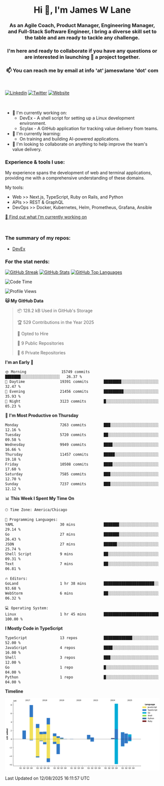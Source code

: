 <h1 align="center">Hi 👋, I'm James W Lane</h1>
<h3 align="center">As an Agile Coach, Product Manager, Engineering Manager, and Full-Stack Software Engineer, I bring a diverse skill set to the table and am ready to tackle any challenge.</h3>
<h3 align="center">I'm here and ready to collaborate if you have any questions or are interested in launching 🚀 a project together.</h3>

<div style="margin-top: 16px;" />

<h3 align="center">📫 You can reach me by email at info 'at' jameswlane 'dot' com</h3>

<div style="margin-top: 48px;" />

[![Linkedin](https://img.shields.io/badge/LinkedIn-0077B5?style=for-the-badge&logo=linkedin&logoColor=white)](https://www.linkedin.com/in/jameswlane/)
[![Twitter](https://img.shields.io/badge/Twitter-1DA1F2?style=for-the-badge&logo=twitter&logoColor=white)](https://x.com/jameswlane)
[![Website](https://img.shields.io/website?down_color=red&down_message=offline&style=for-the-badge&up_color=green&up_message=up&url=https%3A%2F%2Fwww.jameswlane.com)](https://www.jameswlane.com)

<div style="margin-top: 48px;" />

- 🔭 I'm currently working on:
  - DevEx - A shell script for setting up a Linux development environment.
  - Scylax - A GitHub application for tracking value delivery from teams.
- 🌱 I'm currently learning:
  - On training and building AI-powered applications.
- 👯 I'm looking to collaborate on anything to help improve the team's value delivery.

### Experience & tools I use:

My experience spans the development of web and terminal applications, providing me with a comprehensive understanding of these domains.

My tools:
- Web >> Next.js, TypeScript, Ruby on Rails, and Python
- APIs >> REST & GraphQL
- DevOps >> Docker, Kubernetes, Helm, Prometheus, Grafana, Ansible

[🔭 Find out what I’m currently working on](https://www.jameswlane.com/now)  

<div style="margin-top: 50px;"/>

### The summary of my repos:
- [DevEx](https://github.com/jameswlane/devex)  

### For the stat nerds:
[![GitHub Streak](https://github-readme-streak-stats.herokuapp.com?user=jameswlane&theme=tokyonight)](https://git.io/streak-stats)
[![GitHub Stats](https://github-readme-stats.vercel.app/api?username=jameswlane&show_icons=true&theme=tokyonight)](https://github-readme-stats.vercel.app)
[![GitHub Top Languages](https://github-readme-stats.vercel.app/api/top-langs?username=jameswlane&show_icons=true&locale=en&layout=compact&theme=tokyonight)](https://github-readme-stats.vercel.app)

<!--START_SECTION:waka-->
![Code Time](http://img.shields.io/badge/Code%20Time-684%20hrs%2026%20mins-blue)

![Profile Views](http://img.shields.io/badge/Profile%20Views-5-blue)

**🐱 My GitHub Data** 

> 📦 128.2 kB Used in GitHub's Storage 
 > 
> 🏆 529 Contributions in the Year 2025
 > 
> 💼 Opted to Hire
 > 
> 📜 9 Public Repositories 
 > 
> 🔑 6 Private Repositories 
 > 
**I'm an Early 🐤** 

```text
🌞 Morning                15749 commits       ███████░░░░░░░░░░░░░░░░░░   26.37 % 
🌆 Daytime                19391 commits       ████████░░░░░░░░░░░░░░░░░   32.47 % 
🌃 Evening                21456 commits       █████████░░░░░░░░░░░░░░░░   35.93 % 
🌙 Night                  3123 commits        █░░░░░░░░░░░░░░░░░░░░░░░░   05.23 % 
```
📅 **I'm Most Productive on Thursday** 

```text
Monday                   7263 commits        ███░░░░░░░░░░░░░░░░░░░░░░   12.16 % 
Tuesday                  5720 commits        ██░░░░░░░░░░░░░░░░░░░░░░░   09.58 % 
Wednesday                9949 commits        ████░░░░░░░░░░░░░░░░░░░░░   16.66 % 
Thursday                 11457 commits       █████░░░░░░░░░░░░░░░░░░░░   19.18 % 
Friday                   10508 commits       ████░░░░░░░░░░░░░░░░░░░░░   17.60 % 
Saturday                 7585 commits        ███░░░░░░░░░░░░░░░░░░░░░░   12.70 % 
Sunday                   7237 commits        ███░░░░░░░░░░░░░░░░░░░░░░   12.12 % 
```


📊 **This Week I Spent My Time On** 

```text
🕑︎ Time Zone: America/Chicago

💬 Programming Languages: 
YAML                     30 mins             ███████░░░░░░░░░░░░░░░░░░   29.14 % 
Go                       27 mins             ███████░░░░░░░░░░░░░░░░░░   26.43 % 
JSON                     27 mins             ██████░░░░░░░░░░░░░░░░░░░   25.74 % 
Shell Script             9 mins              ██░░░░░░░░░░░░░░░░░░░░░░░   09.31 % 
Text                     7 mins              ██░░░░░░░░░░░░░░░░░░░░░░░   06.81 % 

🔥 Editors: 
GoLand                   1 hr 38 mins        ███████████████████████░░   93.68 % 
WebStorm                 6 mins              ██░░░░░░░░░░░░░░░░░░░░░░░   06.32 % 

💻 Operating System: 
Linux                    1 hr 45 mins        █████████████████████████   100.00 % 
```

**I Mostly Code in TypeScript** 

```text
TypeScript               13 repos            █████████████░░░░░░░░░░░░   52.00 % 
JavaScript               4 repos             ████░░░░░░░░░░░░░░░░░░░░░   16.00 % 
Shell                    3 repos             ███░░░░░░░░░░░░░░░░░░░░░░   12.00 % 
Go                       1 repo              █░░░░░░░░░░░░░░░░░░░░░░░░   04.00 % 
Python                   1 repo              █░░░░░░░░░░░░░░░░░░░░░░░░   04.00 % 
```



**Timeline**

![Lines of Code chart](https://raw.githubusercontent.com/jameswlane/jameswlane/main/assets/bar_graph.png)


 Last Updated on 12/08/2025 16:11:57 UTC
<!--END_SECTION:waka-->
